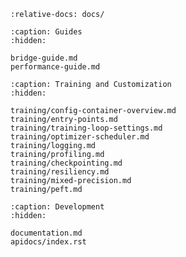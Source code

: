 ```{include} ../README.md
:relative-docs: docs/
```

```{toctree}
:caption: Guides
:hidden:

bridge-guide.md
performance-guide.md
```

```{toctree}
:caption: Training and Customization
:hidden:

training/config-container-overview.md
training/entry-points.md
training/training-loop-settings.md
training/optimizer-scheduler.md
training/logging.md
training/profiling.md
training/checkpointing.md
training/resiliency.md
training/mixed-precision.md
training/peft.md
```

```{toctree}
:caption: Development
:hidden:

documentation.md
apidocs/index.rst
```
